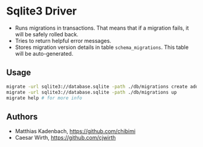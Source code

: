 # Sqlite3 Driver

* Runs migrations in transactions.
  That means that if a migration fails, it will be safely rolled back.
* Tries to return helpful error messages.
* Stores migration version details in table ``schema_migrations``.
  This table will be auto-generated.


## Usage

```bash
migrate -url sqlite3://database.sqlite -path ./db/migrations create add_field_to_table
migrate -url sqlite3://database.sqlite -path ./db/migrations up
migrate help # for more info
```

## Authors

* Matthias Kadenbach, https://github.com/chibimi
* Caesar Wirth, https://github.com/cjwirth
